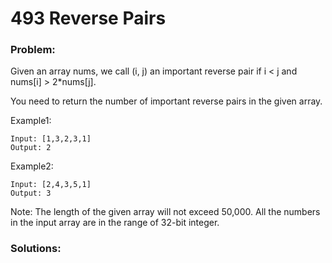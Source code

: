 # 493 Reverse Pairs

### Problem:
Given an array nums, we call (i, j) an important reverse pair if i < j and nums[i] > 2*nums[j].

You need to return the number of important reverse pairs in the given array.

Example1:
```
Input: [1,3,2,3,1]
Output: 2
```
Example2:
```
Input: [2,4,3,5,1]
Output: 3
```

Note:
The length of the given array will not exceed 50,000.
All the numbers in the input array are in the range of 32-bit integer.

### Solutions:

```java

```